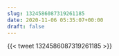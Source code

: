 ```yaml
---
slug: 1324586087319261185
date: 2020-11-06 05:35:07+00:00
draft: false
---
```


{{< tweet 1324586087319261185 >}}
